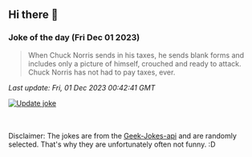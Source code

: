 ## Hi there 👋

### Joke of the day (Fri Dec 01 2023)
<!-- joke -->
>When Chuck Norris sends in his taxes, he sends blank forms and includes only a picture of himself, crouched and ready to attack. Chuck Norris has not had to pay taxes, ever.
<!-- /joke -->

*Last update: Fri, 01 Dec 2023 00:42:41 GMT*

[![Update joke](https://github.com/nclskfm/nclskfm/actions/workflows/joke.yml/badge.svg)](https://github.com/nclskfm/nclskfm/actions/workflows/joke.yml)

<br><br>
Disclaimer: The jokes are from the [Geek-Jokes-api](https://github.com/sameerkumar18/geek-joke-api) and are randomly selected. That's why they are unfortunately often not funny. :D
